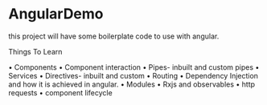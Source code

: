 # AngularDemo

this project will have some boilerplate code to use with angular.

Things To Learn

•	Components
•	Component interaction
•	Pipes- inbuilt and custom pipes
•	Services
•	Directives- inbuilt and custom
•	Routing
•	Dependency Injection and how it is achieved in angular.
•	Modules
•	Rxjs and observables
•	http requests
•   component lifecycle
